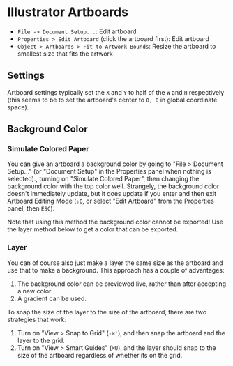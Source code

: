 # Illustrator Artboards

- `File -> Document Setup...`: Edit artboard
- `Properties > Edit Artboard` (click the artboard first): Edit artboard
- `Object > Artboards > Fit to Artwork Bounds`: Resize the artboard to smallest size that fits the artwork

## Settings

Artboard settings typically set the `X` and `Y` to half of the `W` and `H` respectively (this seems to be to set the artboard's center to `0, 0` in global coordinate space).

## Background Color

### Simulate Colored Paper

You can give an artboard a background color by going to "File > Document Setup..." (or "Document Setup" in the Properties panel when nothing is selected)., turning on "Simulate Colored Paper", then changing the background color with the top color well. Strangely, the background color doesn't immediately update, but it does update if you enter and then exit Artboard Editing Mode (`⇧O`, or select "Edit Artboard" from the Properties panel, then `ESC`).

Note that using this method the background color cannot be exported! Use the layer method below to get a color that can be exported.

### Layer

You can of course also just make a layer the same size as the artboard and use that to make a background. This approach has a couple of advantages:

1. The background color can be previewed live, rather than after accepting a new color.
2. A gradient can be used.

To snap the size of the layer to the size of the artboard, there are two strategies that work:

1. Turn on "View > Snap to Grid" (`⇧⌘'`), and then snap the artboard and the layer to the grid.
2. Turn on "View > Smart Guides" (`⌘U`), and the layer should snap to the size of the artboard regardless of whether its on the grid.
